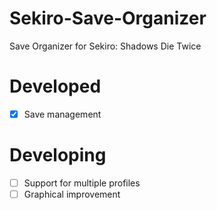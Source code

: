# Sekiro-Save-Organizer
Save Organizer for Sekiro: Shadows Die Twice 

# Developed
* [x] Save management

# Developing
* [ ] Support for multiple profiles
* [ ] Graphical improvement
